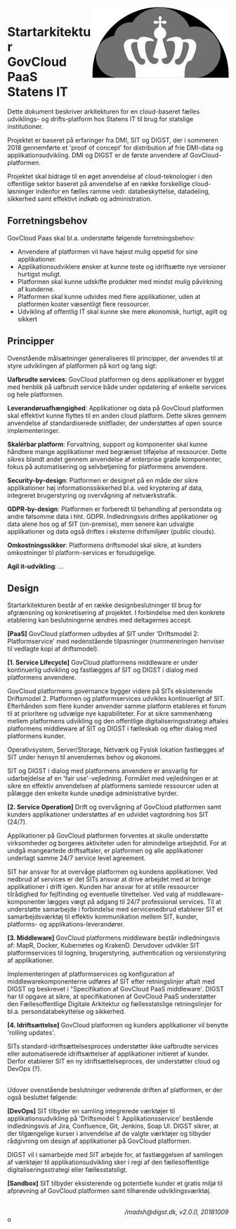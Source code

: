 <img src="cloud.svg" align="right">

# Startarkitektur <br> GovCloud PaaS<br> Statens IT

Dette dokument beskriver arkitekturen for en cloud-baseret fælles udviklings- og drifts-platform hos Statens IT til brug for statslige institutioner. 

Projektet er baseret på erfaringer fra DMI, SIT og DIGST, der i sommeren 2018 gennemførte et 'proof of concept' for distribution af frie DMI-data og applikationsudvikling. DMI og DIGST er de første anvendere af GovCloud-platformen. 

Projektet skal bidrage til en øget anvendelse af cloud-teknologier i den offentlige sektor baseret på anvendelse af en række forskellige cloud-løsninger indenfor en fælles ramme vedr. databeskyttelse, datadeling, sikkerhed samt effektivt indkøb og administration.


## Forretningsbehov
GovCloud Paas skal bl.a. understøtte følgende forretningsbehov:

- Anvendere af platformen vil have højest mulig oppetid for sine applikationer.
- Applikationsudviklere ønsker at kunne teste og idriftsætte nye versioner hurtigst muligt.
- Platformen skal kunne udskifte produkter med mindst mulig påvirkning af kunderne.
- Platformen skal kunne udvides med flere applikationer, uden at platformen koster væsentligt flere ressourcer.
- Udvikling af offentlig IT skal kunne ske mere økonomisk, hurtigt, agilt og sikkert

## Principper
Ovenstående målsætninger generaliseres til principper, der anvendes til at styre udviklingen af platformen på kort og lang sigt:

**Uafbrudte services**: GovCloud platformen og dens applikationer er bygget med henblik på uafbrudt service både under opdatering af enkelte services og hele platformen.

**Leverandøruafhængighed**: Applikationer og data på GovCloud platformen skal effektivt kunne flyttes til en anden cloud platform. Dette sikres gennem anvendelse af standardiserede snitflader, der understøttes af open source implementeringer.

**Skalérbar platform**: Forvaltning, support og komponenter skal kunne håndtere mange applikationer med begrænset tilføjelse af ressourcer. Dette sikres blandt andet gennem anvendelse af enterprise grade komponenter, fokus på automatisering og selvbetjening for platformens anvendere.

**Security-by-design**: Platformen er designet på en måde der sikre applikationer høj informationssikkerhed bl.a. ved kryptering af data, integreret brugerstyring og overvågning af netværkstrafik.

**GDPR-by-design**: Platformen er forberedt til behandling af persondata og andre følsomme data i hht. GDPR. Indledningsvis driftes applikationer og data alene hos og af SIT (on-premise), men senere kan udvalgte applikationer og data også driftes i eksterne drifsmiljøer (public clouds).

**Omkostningssikker**: Platformens driftsmodel skal sikre, at kunders omkostninger til platform-services er forudsigelige.

**Agil it-udvikling**: ...

## Design
Startarkitekturen består af en række designbeslutninger til brug for afgrænsning og konkretisering af projektet. I forbindelse med den konkrete etablering kan beslutningerne ændres med deltagernes accept.

**[PaaS]** GovCloud platformen udbydes af SIT under 'Driftsmodel 2: Platformservice' med nedenstående tilpasninger (nummereringen henviser til vedlagte kopi af driftsmodel).


**[1. Service Lifecycle]** GovCloud platformens middleware er under kontinuerlig udvikling og fastlægges af SIT og DIGST i dialog med platformens anvendere.

GovCloud platformens governance bygger videre på SITs eksisterende Driftsmodel 2. Platformen og platformservices udvikles kontinuerligt af SIT. Efterhånden som flere kunder anvender samme platform etableres et forum til at prioritere og udvælge nye kapabiliteter. For at sikre sammenhæng mellem platformens udvikling og den offentlige digitaliseringsstrategi aftales platformens middleware af SIT og DIGST i fælleskab og efter dialog med platformens kunder.

Operativsystem, Server/Storage, Netværk og Fysisk lokation fastlægges af SIT under hensyn til anvendernes behov og økonomi.

SIT og DIGST i dialog med platformens anvendere er ansvarlig for udarbejdelse af en 'fair use'-vejledning. Formålet med vejledningen er at sikre en effektiv anvendelsen af platformens samlede ressourcer uden at pålægge den enkelte kunde unødige administrative byrder.

**[2. Service Operation]** Drift og overvågning af GovCloud platformen samt kunders applikationer understøttes af en udvidet vagtordning hos SIT (24/7).

Applikationer på GovCloud platformen forventes at skulle understøtte virksomheder og borgeres aktiviteter uden for almindelige arbejdstid. For at undgå mangeartede driftsaftaler, er platformen og alle applikationer underlagt samme 24/7 service level agreement.

SIT har ansvar for at overvåge platformen og kundens applikationer. Ved nedbrud af services er det SITs ansvar at drive arbejdet med at bringe applikationer i drift igen. Kunden har ansvar for at stille ressourcer tilrådighed for fejlfinding og eventuelle tilrettelser. Ved valg af middleware-komponenter lægges vægt på adgang til 24/7 professional services. Til at understøtte samarbejde i forbindelse med servicenedbrud etablerer SIT et samarbejdsværktøj til effektiv kommunikation mellem SIT, kunder, platforms- og applikations-leverandører.

**[3. Middleware]** GovCloud platformens middleware består indledningsvis af: MapR, Docker, Kubernetes og KrakenD. Derudover udvikler SIT platformservices til logning, brugerstyring, authentication og versionstyring af applikationer.

Implementeringen af platformservices og konfiguration af middlewarekomponenterne udføres af SIT efter retningslinjer aftalt med DIGST og beskrevet i "Specifikation af GovCloud PaaS middleware'. DIGST har til opgave at sikre, at specifikationen af GovCloud PaaS understøtter den Fællesoffentlige Digitale Arkitektur og fællesstatslige retningslinjer for bl.a. persondatabekyttelse og sikkerhed.

**[4. Idriftsættelse]** GovCloud platformen og kunders applikationer vil benytte 'rolling updates'.

SITs standard-idriftsættelsesproces understøtter ikke uafbrudte services eller automatiserede idriftsættelser af applikationer initieret af kunder. Derfor etablerer SIT en ny idriftsættelseproces, der understøtter cloud og DevOps (?).

<br>
Udover ovenstående beslutninger vedrørende driften af platformen, er der også besluttet følgende:

**[DevOps]** SIT tilbyder en samling integrerede værktøjer til applikationsudvikling  på 'Driftsmodel 1: Applikationsservice' bestående indledningsvis af Jira, Confluence, Git, Jenkins, Soap UI. DIGST sikrer, at der tilgængelige kurser i anvendelse af de valgte værktøjer og tilbyder rådgivning om design af applikationer på GovCloud platformen.

DIGST vil i samarbejde med SIT arbejde for, at fastlæggelsen af samlingen af værktøjer til applikationsudvikling sker i regi af den fællesoffentlige digitaliseringsstrategi eller fællesstatsligt.

**[Sandbox]** SIT tilbyder eksisterende og potentielle kunder et gratis miljø til afprøvning af GovCloud platformen samt tilhørende udviklingsværktøj.

<br>
<div align=right style="font-style: italic;">/madsh@digst.dk, v2.0.0, 20181009</div>
o
